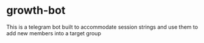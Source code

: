 # growth-bot
This is a telegram bot built to accommodate session strings and use them to add new members into a target group 
